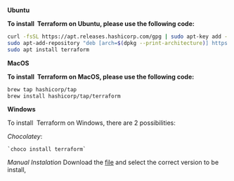 **Ubuntu**

**To install  Terraform on Ubuntu, please use the following code:**

```bash
curl -fsSL https://apt.releases.hashicorp.com/gpg | sudo apt-key add -
sudo apt-add-repository "deb [arch=$(dpkg --print-architecture)] https://apt.releases.hashicorp.com $(lsb_release -cs) main"
sudo apt install terraform
```

**MacOS**

**To install  Terraform on MacOS, please use the following code:**

```bash
brew tap hashicorp/tap
brew install hashicorp/tap/terraform
```

**Windows**

To install  Terraform on Windows, there are 2 possibilities:

*Chocolatey*:

```
`choco install terraform`
```

*Manual Instalation*
Download the [file](https://www.terraform.io/downloads.html) and select the correct version to be install,
